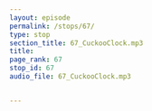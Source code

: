 ```yaml
---
layout: episode
permalink: /stops/67/
type: stop
section_title: 67_CuckooClock.mp3
title: 
page_rank: 67
stop_id: 67
audio_file: 67_CuckooClock.mp3


---
```

